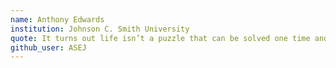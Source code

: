```yaml
---
name: Anthony Edwards
institution: Johnson C. Smith University
quote: It turns out life isn’t a puzzle that can be solved one time and it’s done. You wake up every day, and you solve it again.
github_user: ASEJ
---
```

